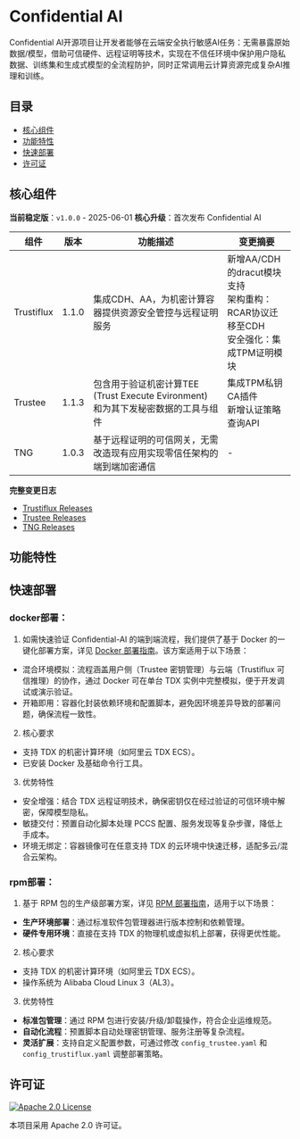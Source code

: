 # Confidential AI

Confidential AI开源项目让开发者能够在云端安全执行敏感AI任务：无需暴露原始数据/模型，借助可信硬件、远程证明等技术，实现在不信任环境中保护用户隐私数据、训练集和生成式模型的全流程防护，同时正常调用云计算资源完成复杂AI推理和训练。

<!-- [![CI Status](https://github.com/your-org/your-solution/actions/workflows/ci.yml/badge.svg)](https://github.com/your-org/your-solution/actions) -->
<!-- [![Docker Pulls](https://img.shields.io/docker/pulls/your-image)](https://hub.docker.com/r/your-image) -->
<!-- [![System Architecture](https://img.shields.io/badge/architecture-diagram-blueviolet)](docs/architecture.png) -->

## 目录

- [核心组件](#核心组件)
- [功能特性](#功能特性)
- [快速部署](#快速部署)
- [许可证](#许可证)

## 核心组件

**当前稳定版**：`v1.0.0` - 2025-06-01
**核心升级**：首次发布 Confidential AI

| 组件          | 版本     | 功能描述                    | 变更摘要 |
|---------------|----------|----------------------------|-----------|
| Trustiflux   | 1.1.0    | 集成CDH、AA，为机密计算容器提供资源安全管控与远程证明服务 | 新增AA/CDH的dracut模块支持<br>架构重构：RCAR协议迁移至CDH<br>安全强化：集成TPM证明模块 |
| Trustee      | 1.1.3    | 包含用于验证机密计算TEE (Trust Execute Evironment) 和为其下发秘密数据的工具与组件 | 集成TPM私钥CA插件<br>新增认证策略查询API |
| TNG          | 1.0.3    | 基于远程证明的可信网关，无需改造现有应用实现零信任架构的端到端加密通信 | - |

**完整变更日志**

- [Trustiflux Releases](https://github.com/inclavare-containers/guest-components/releases)
- [Trustee Releases](https://github.com/openanolis/trustee/releases)
- [TNG Releases](https://github.com/inclavare-containers/TNG/releases)

## 功能特性

<!-- - **核心功能1**：描述 + 技术亮点（例如：基于TensorFlow Lite的实时推理）
- **核心功能2**：异步任务处理 + 性能指标（例如：每秒处理10k+请求）
- **扩展能力**：插件系统/自定义模块支持
- **跨平台**：支持Windows/Linux/macOS/Docker -->

## 快速部署

### docker部署：

1. 如需快速验证 Confidential-AI 的端到端流程，我们提供了基于 Docker 的一键化部署方案，详见 [Docker 部署指南](deployment/docker/README-zh_CN.md)。该方案适用于以下场景：

- 混合环境模拟：流程涵盖用户侧（Trustee 密钥管理）与云端（Trustiflux 可信推理）的协作，通过 Docker 可在单台 TDX 实例中完整模拟，便于开发调试或演示验证。
- 开箱即用：容器化封装依赖环境和配置脚本，避免因环境差异导致的部署问题，确保流程一致性。

2. 核心要求

- 支持 TDX 的机密计算环境（如阿里云 TDX ECS）。
- 已安装 Docker 及基础命令行工具。

3. 优势特性

- 安全增强：结合 TDX 远程证明技术，确保密钥仅在经过验证的可信环境中解密，保障模型隐私。
- 敏捷交付：预置自动化脚本处理 PCCS 配置、服务发现等复杂步骤，降低上手成本。
- 环境无绑定：容器镜像可在任意支持 TDX 的云环境中快速迁移，适配多云/混合云架构。

### rpm部署：

1. 基于 RPM 包的生产级部署方案，详见 [RPM 部署指南](deployment/rpm/README-zh_CN.md)，适用于以下场景：

- **生产环境部署**：通过标准软件包管理器进行版本控制和依赖管理。
- **硬件专用环境**：直接在支持 TDX 的物理机或虚拟机上部署，获得更优性能。

2. 核心要求

- 支持 TDX 的机密计算环境（如阿里云 TDX ECS）。
- 操作系统为 Alibaba Cloud Linux 3（AL3）。

3. 优势特性

- **标准包管理**：通过 RPM 包进行安装/升级/卸载操作，符合企业运维规范。
- **自动化流程**：预置脚本自动处理密钥管理、服务注册等复杂流程。
- **灵活扩展**：支持自定义配置参数，可通过修改 `config_trustee.yaml` 和 `config_trustiflux.yaml` 调整部署策略。

## 许可证

[![Apache 2.0 License](https://img.shields.io/badge/License-Apache_2.0-blue.svg)](https://opensource.org/licenses/Apache-2.0)

本项目采用 Apache 2.0 许可证。
